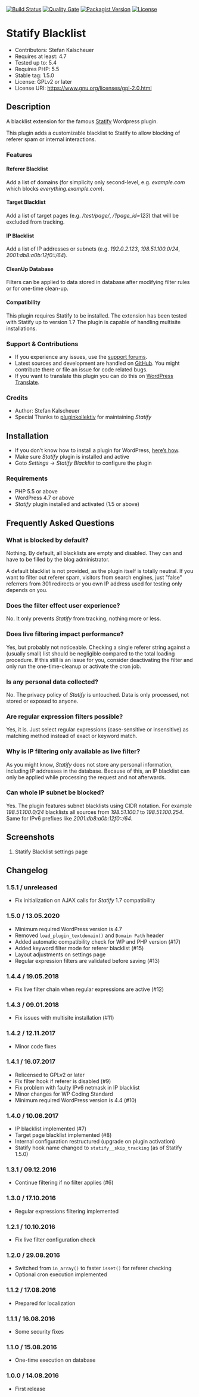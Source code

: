 [![Build Status](https://travis-ci.org/stklcode/statify-blacklist.svg?branch=master)](https://travis-ci.org/stklcode/statify-blacklist)
[![Quality Gate](https://sonarcloud.io/api/project_badges/measure?project=de.stklcode.web.wordpress.plugins%3Astatify-blacklist&metric=alert_status)](https://sonarcloud.io/dashboard?id=de.stklcode.web.wordpress.plugins%3Astatify-blacklist)
[![Packagist Version](https://img.shields.io/packagist/v/stklcode/statify-blacklist.svg)](https://packagist.org/packages/stklcode/statify-blacklist)
[![License](https://img.shields.io/badge/license-GPL%20v2-blue.svg)](https://github.com/stklcode/statify-blacklist/blob/master/LICENSE.md)

# Statify Blacklist #
* Contributors:      Stefan Kalscheuer
* Requires at least: 4.7
* Tested up to:      5.4
* Requires PHP:      5.5
* Stable tag:        1.5.0
* License:           GPLv2 or later
* License URI:       https://www.gnu.org/licenses/gpl-2.0.html

## Description ##
A blacklist extension for the famous [Statify](https://wordpress.org/plugins/statify/) Wordpress plugin.

This plugin adds a customizable blacklist to Statify to allow blocking of referer spam or internal interactions.

### Features ##

#### Referer Blacklist ####
Add a list of domains (for simplicity only second-level, e.g. _example.com_ which blocks _everything.example.com_).

#### Target Blacklist ####
Add a list of target pages (e.g. _/test/page/_, _/?page_id=123_) that will be excluded from tracking.

#### IP Blacklist ####
Add a list of IP addresses or subnets (e.g. _192.0.2.123_, _198.51.100.0/24_, _2001:db8:a0b:12f0::/64_).

#### CleanUp Database ####
Filters can be applied to data stored in database after modifying filter rules or for one-time clean-up.

#### Compatibility ####
This plugin requires Statify to be installed. The extension has been tested with Statify up to version 1.7
The plugin is capable of handling multisite installations.

### Support & Contributions ###
* If you experience any issues, use the [support forums](https://wordpress.org/support/plugin/statify-blacklist).
* Latest sources and development are handled on [GitHub](https://github.com/stklcode/statify-blacklist). You might contribute there or file an issue for code related bugs.
* If you want to translate this plugin you can do this on [WordPress Translate](https://translate.wordpress.org/projects/wp-plugins/statify-blacklist).

### Credits ###
* Author: Stefan Kalscheuer
* Special Thanks to [pluginkollektiv](https://pluginkollektiv.org/) for maintaining _Statify_

## Installation ##
* If you don’t know how to install a plugin for WordPress, [here’s how](https://wordpress.org/support/article/managing-plugins/#installing-plugins).
* Make sure _Statify_ plugin is installed and active
* Goto _Settings_ -> _Statify Blacklist_ to configure the plugin

### Requirements ###
* PHP 5.5 or above
* WordPress 4.7 or above
* _Statify_ plugin installed and activated (1.5 or above)

## Frequently Asked Questions ##

### What is blocked by default? ###
Nothing. By default, all blacklists are empty and disabled. They can and have to be filled by the blog administrator.

A default blacklist is not provided, as the plugin itself is totally neutral. If you want to filter out referer spam, 
visitors from search engines, just "false" referrers from 301 redirects or you own IP address used for testing only depends on you.

### Does the filter effect user experience? ###
No. It only prevents _Statify_ from tracking, nothing more or less.

### Does live filtering impact performance? ###
Yes, but probably not noticeable. Checking a single referer string against a (usually small) list should be negligible compared to the total loading procedure.
If this still is an issue for you, consider deactivating the filter and only run the one-time-cleanup or activate the cron job.
 
### Is any personal data collected? ###
No. The privacy policy of _Statify_ is untouched. Data is only processed, not stored or exposed to anyone.

### Are regular expression filters possible? ###
Yes, it is. Just select regular expressions (case-sensitive or insensitive) as matching method instead of exact or keyword match.

### Why is IP filtering only available as live filter? ###
As you might know, _Statify_ does not store any personal information, including IP addresses in the database.
Because of this, an IP blacklist can only be applied while processing the request and not afterwards.

### Can whole IP subnet be blocked? ###
Yes. The plugin features subnet blacklists using CIDR notation.
For example _198.51.100.0/24_ blacklists all sources from _198.51.100.1_ to _198.51.100.254_.
Same for IPv6 prefixes like _2001:db8:a0b:12f0::/64_.


## Screenshots ##
1. Statify Blacklist settings page

## Changelog ##

### 1.5.1 / unreleased ###
* Fix initialization on AJAX calls for _Statify_ 1.7 compatibility

### 1.5.0 / 13.05.2020 ###
* Minimum required WordPress version is 4.7
* Removed `load_plugin_textdomain()` and `Domain Path` header
* Added automatic compatibility check for WP and PHP version (#17)
* Added keyword filter mode for referer blacklist (#15)
* Layout adjustments on settings page
* Regular expression filters are validated before saving (#13)

### 1.4.4 / 19.05.2018 ###
* Fix live filter chain when regular expressions are active (#12)

### 1.4.3 / 09.01.2018 ###
* Fix issues with multisite installation (#11)

### 1.4.2 / 12.11.2017 ###
* Minor code fixes

### 1.4.1 / 16.07.2017 ###
* Relicensed to GPLv2 or later
* Fix filter hook if referer is disabled (#9)
* Fix problem with faulty IPv6 netmask in IP blacklist
* Minor changes for WP Coding Standard
* Minimum required WordPress version is 4.4 (#10)

### 1.4.0 / 10.06.2017 ###
* IP blacklist implemented (#7)
* Target page blacklist implemented (#8)
* Internal configuration restructured (upgrade on plugin activation)
* Statify hook name changed to `statify__skip_tracking` (as of Statify 1.5.0)

### 1.3.1 / 09.12.2016 ###
* Continue filtering if no filter applies (#6)

### 1.3.0 / 17.10.2016 ###
* Regular expressions filtering implemented

### 1.2.1 / 10.10.2016 ###
* Fix live filter configuration check

### 1.2.0 / 29.08.2016 ###
* Switched from `in_array()` to faster `isset()` for referer checking
* Optional cron execution implemented

### 1.1.2 / 17.08.2016 ###
* Prepared for localization

### 1.1.1 / 16.08.2016 ###
* Some security fixes

### 1.1.0 / 15.08.2016 ###
* One-time execution on database

### 1.0.0 / 14.08.2016 ###
* First release
